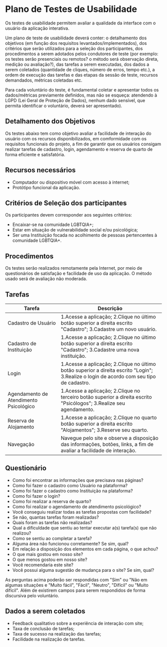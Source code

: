 # Plano de Testes de Usabilidade

Os testes de usabilidade permitem avaliar a qualidade da interface com o usuário da aplicação interativa.

Um plano de teste de usabilidade deverá conter: o detalhamento dos objetivos (em função dos requisitos levantados/implementados), dos critérios que serão utilizados para a seleção dos participantes, dos procedimentos a serem adotados pelos condutores de teste (por exemplo: os testes serão presenciais ou remotos? o método será observação direta, medição ou avaliação?), das tarefas a serem executadas, dos dados a serem coletados (quantidade de cliques, número de erros, tempo etc.), a ordem de execução das tarefas e das etapas da sessão de teste, recursos demandados, métricas coletadas etc.

Para cada voluntário do teste, é fundamental coletar e apresentar todos os dados/métricas previamente definidos, mas não se esqueça: atendendo à LGPD (Lei Geral de Proteção de Dados), nenhum dado sensível, que permita identificar o voluntário, deverá ser apresentado).

## Detalhamento dos Objetivos

Os testes abaixo tem como objetivo avaliar a facilidade de interação do usuário com os recursos disponibilizados, em comformidade com os requisitos funcionais do projeto, a fim de garantir que os usuários consigam realizar tarefas de cadastro, login, agendamento e reserva de quarto de forma eficiente e satisfatória.

## Recursos necessários

- Computador ou dispositivo móvel com acesso à internet;
- Protótipo funcional da aplicação.

## Critérios de Seleção dos participantes

Os participantes devem corresponder aos seguintes critérios:

- Encaixar-se na comunidade LGBTQIA+;
- Estar em situação de vulnerabilidade social e/ou psicológica;
- Ser uma Instituição focada no acolhimento de pessoas pertencentes à comunidade LGBTQIA+.

## Procedimentos

Os testes serão realizados remotamente pela Internet, por meio de questionários de satisfação e facilidade de uso da aplicação. O método usado será de avaliação não moderada.

## Tarefas 

|Tarefa              |Descrição         |
|--------------------|------------------|
| Cadastro de Usuário| 1.Acesse a aplicação; 2.Clique no último botão superior a direita escrito "Cadastro"; 3.Cadastre um novo usuário.|
| Cadastro de Instituição| 1.Acesse a aplicação; 2.Clique no último botão superior a direita escrito "Cadastro"; 3.Cadastre uma nova instituição.|
| Login| 1.Acesse a aplicação; 2.Clique no último botão superior a direita escrito "Login"; 3.Realize o login de acordo com seu tipo de cadastro.|
| Agendamento de Atendimento Psicológico| 1.Acesse a aplicação; 2.Clique no terceiro botão superior a direita escrito "Psicólogos"; 3.Realize seu agendamento.|
| Reserva de Alojamento| 1.Acesse a aplicação; 2.Clique no quarto botão superior a direita escrito "Alojamentos"; 3.Reserve seu quarto.|
| Navegação| Navegue pelo site e observe a disposição das informações, botões, links, a fim de avaliar a facilidade de interação.|

## Questionário

- Como foi encontrar as informações que precisava nas páginas?
- Como foi fazer o cadastro como Usuário na plataforma?
- Como foi fazer o cadastro como Instituição na plataforma?
- Como foi fazer o login?
- Como foi realizar a reserva de quarto?
- Como foi realizar o agendamento de atendimento psicológico?
- Você conseguiu realizar todas as tarefas propostas com facilidade?
- Se não, quantas tarefas foram realizadas?
- Quais foram as tarefas não realizadas?
- Qual a dificuldade que sentiu ao tentar executar a(s) tarefa(s) que não realizou?
- Como se sentiu ao completar a tarefa?
- Alguma área não funcionou corretamente? Se sim, qual?
- Em relação a disposição dos elementos em cada página, o que achou?
- O que mais gostou em nosso site?
- O que menos gostou em nosso site?
- Você recomendaria este site?
- Você possui alguma sugestão de mudança para o site? Se sim, qual?

As perguntas acima poderão ser respondidas com "Sim" ou  "Não em algumas situações e "Muito fácil", "Fácil", "Neutro", "Difícil" ou "Muito difícil". Além de existirem campos para serem respondidos de forma discursiva pelo voluntário.

## Dados a serem coletados

- Feedback qualitativo sobre a experiência de interação com site;
- Taxa de conclusão de tarefas;
- Taxa de sucesso na realização das tarefas;
- Facilidade na realização de tarefas.


                    
                    

